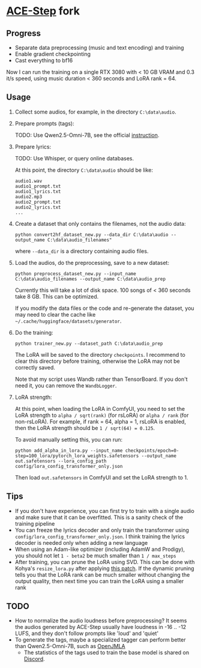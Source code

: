 # [ACE-Step](https://github.com/ace-step/ACE-Step) fork

## Progress

* Separate data preprocessing (music and text encoding) and training
* Enable gradient checkpointing
* Cast everything to bf16

Now I can run the training on a single RTX 3080 with < 10 GB VRAM and 0.3 it/s speed, using music duration < 360 seconds and LoRA rank = 64.

## Usage

1. Collect some audios, for example, in the directory `C:\data\audio`.

2. Prepare prompts (tags):

    TODO: Use Qwen2.5-Omni-7B, see the official [instruction](https://github.com/ace-step/ACE-Step/blob/main/TRAIN_INSTRUCTION.md).

3. Prepare lyrics:

    TODO: Use Whisper, or query online databases.

    At this point, the directory `C:\data\audio` should be like:
    ```
    audio1.wav
    audio1_prompt.txt
    audio1_lyrics.txt
    audio2.mp3
    audio2_prompt.txt
    audio2_lyrics.txt
    ...
    ```

4. Create a dataset that only contains the filenames, not the audio data:
    ```pwsh
    python convert2hf_dataset_new.py --data_dir C:\data\audio --output_name C:\data\audio_filenames"
    ```
    where `--data_dir` is a directory containing audio files.

5. Load the audios, do the preprocessing, save to a new dataset:
    ```pwsh
    python preprocess_dataset_new.py --input_name C:\data\audio_filenames --output_name C:\data\audio_prep
    ```
    Currently this will take a lot of disk space. 100 songs of < 360 seconds take 8 GB. This can be optimized.

    If you modify the data files or the code and re-generate the dataset, you may need to clear the cache like `~/.cache/huggingface/datasets/generator`.

6. Do the training:
    ```pwsh
    python trainer_new.py --dataset_path C:\data\audio_prep
    ```
    The LoRA will be saved to the directory `checkpoints`. I recommend to clear this directory before training, otherwise the LoRA may not be correctly saved.

    Note that my script uses Wandb rather than TensorBoard. If you don't need it, you can remove the `WandbLogger`.

7. LoRA strength:

    At this point, when loading the LoRA in ComfyUI, you need to set the LoRA strength to `alpha / sqrt(rank)` (for rsLoRA) or `alpha / rank` (for non-rsLoRA). For example, if rank = 64, alpha = 1, rsLoRA is enabled, then the LoRA strength should be `1 / sqrt(64) = 0.125`.

    To avoid manually setting this, you can run:
    ```pwsh
    python add_alpha_in_lora.py --input_name checkpoints/epoch=0-step=100_lora/pytorch_lora_weights.safetensors --output_name out.safetensors --lora_config_path config/lora_config_transformer_only.json
    ```
    Then load `out.safetensors` in ComfyUI and set the LoRA strength to 1.

## Tips

* If you don't have experience, you can first try to train with a single audio and make sure that it can be overfitted. This is a sanity check of the training pipeline
* You can freeze the lyrics decoder and only train the transformer using `config/lora_config_transformer_only.json`. I think training the lyrics decoder is needed only when adding a new language
* When using an Adam-like optimizer (including AdamW and Prodigy), you should not let `1 - beta2` be much smaller than `1 / max_steps`
* After training, you can prune the LoRA using SVD. This can be done with Kohya's `resize_lora.py` after applying [this patch](https://github.com/kohya-ss/sd-scripts/pull/2057). If the dynamic pruning tells you that the LoRA rank can be much smaller without changing the output quality, then next time you can train the LoRA using a smaller rank

## TODO

* How to normalize the audio loudness before preprocessing? It seems the audios generated by ACE-Step usually have loudness in -16 .. -12 LUFS, and they don't follow prompts like 'loud' and 'quiet'
* To generate the tags, maybe a specialized tagger can perform better than Qwen2.5-Omni-7B, such as [OpenJMLA](https://huggingface.co/UniMus/OpenJMLA)
    * The statistics of the tags used to train the base model is shared on [Discord](https://discord.com/channels/1369256267645849741/1372633881215500429/1374037211145830442).
